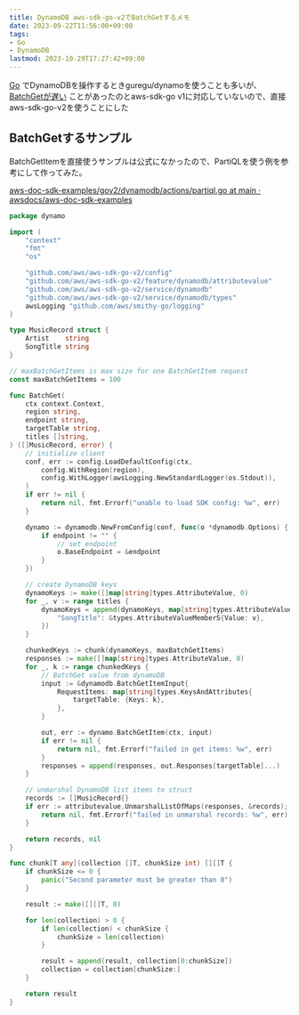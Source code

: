 ```yaml
---
title: DynamoDB aws-sdk-go-v2でBatchGetするメモ
date: 2023-09-22T11:56:00+09:00
tags:
- Go
- DynamoDB
lastmod: 2023-10-29T17:27:42+09:00
---
```


[Go](note/Go.md) でDynamoDBを操作するときguregu/dynamoを使うことも多いが、[BatchGetが遅い](note/guregu%2FdynamoでのBatchGetが遅いので調べた.md) ことがあったのとaws-sdk-go v1に対応していないので、直接aws-sdk-go-v2を使うことにした

## BatchGetするサンプル

BatchGetItemを直接使うサンプルは公式になかったので、PartiQLを使う例を参考にして作ってみた。

[aws-doc-sdk-examples/gov2/dynamodb/actions/partiql.go at main · awsdocs/aws-doc-sdk-examples](https://github.com/awsdocs/aws-doc-sdk-examples/blob/main/gov2/dynamodb/actions/partiql.go#L153)

````go
package dynamo

import (
	"context"
	"fmt"
	"os"

	"github.com/aws/aws-sdk-go-v2/config"
	"github.com/aws/aws-sdk-go-v2/feature/dynamodb/attributevalue"
	"github.com/aws/aws-sdk-go-v2/service/dynamodb"
	"github.com/aws/aws-sdk-go-v2/service/dynamodb/types"
	awsLogging "github.com/aws/smithy-go/logging"
)

type MusicRecord struct {
	Artist    string
	SongTitle string
}

// maxBatchGetItems is max size for one BatchGetItem request
const maxBatchGetItems = 100

func BatchGet(
	ctx context.Context,
	region string,
	endpoint string,
	targetTable string,
	titles []string,
) ([]MusicRecord, error) {
	// initialize client
	conf, err := config.LoadDefaultConfig(ctx,
		config.WithRegion(region),
		config.WithLogger(awsLogging.NewStandardLogger(os.Stdout)),
	)
	if err != nil {
		return nil, fmt.Errorf("unable to load SDK config: %w", err)
	}

	dynamo := dynamodb.NewFromConfig(conf, func(o *dynamodb.Options) {
		if endpoint != "" {
			// set endpoint
			o.BaseEndpoint = &endpoint
		}
	})

	// create DynamoDB keys
	dynamoKeys := make([]map[string]types.AttributeValue, 0)
	for _, v := range titles {
		dynamoKeys = append(dynamoKeys, map[string]types.AttributeValue{
			"SongTitle": &types.AttributeValueMemberS{Value: v},
		})
	}

	chunkedKeys := chunk(dynamoKeys, maxBatchGetItems)
	responses := make([]map[string]types.AttributeValue, 0)
	for _, k := range chunkedKeys {
		// BatchGet value from dynamoDB
		input := &dynamodb.BatchGetItemInput{
			RequestItems: map[string]types.KeysAndAttributes{
				targetTable: {Keys: k},
			},
		}

		out, err := dynamo.BatchGetItem(ctx, input)
		if err != nil {
			return nil, fmt.Errorf("failed in get items: %w", err)
		}
		responses = append(responses, out.Responses[targetTable]...)
	}

	// unmarshal DynamoDB list items to struct
	records := []MusicRecord{}
	if err := attributevalue.UnmarshalListOfMaps(responses, &records); err != nil {
		return nil, fmt.Errorf("failed in unmarshal records: %w", err)
	}

	return records, nil
}

func chunk[T any](collection []T, chunkSize int) [][]T {
	if chunkSize <= 0 {
		panic("Second parameter must be greater than 0")
	}

	result := make([][]T, 0)

	for len(collection) > 0 {
		if len(collection) < chunkSize {
			chunkSize = len(collection)
		}

		result = append(result, collection[0:chunkSize])
		collection = collection[chunkSize:]
	}

	return result
}

````
